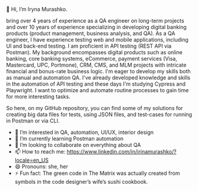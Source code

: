  👋 Hi, I’m Iryna Murashko.
 
 bring over 4 years of experience as a QA engineer on long-term projects and over 10 years of experience specializing in developing digital banking products (product management, business analysis, and QA). As a QA engineer, I have experience testing web and mobile applications, including UI and back-end testing. I am proficient in API testing  (REST API via Postman). My background encompasses digital products such as online banking, core banking systems, eCommerce, payment services (Visa, Mastercard, UPC, Portmone), CRM, CMS, and MLM projects with intricate financial and bonus-rate business logic. 
I'm eager to develop my skills both as manual and automation QA. 
I've already developed knowledge and skills in the automation of API testing and these days I'm studying Cypress and Playwright.
I want to optimize and automate routine processes to gain time for more interesting tasks.

So here, on my GitHub repository, you can find some of my solutions for creating big data files for tests, using JSON files, and test-cases for running in Postman or via CLI.

- 👀 I’m interested in QA, automation, UI/UX, interior design
- 🌱 I’m currently learning Postman automation
- 💞️ I’m looking to collaborate on everything about QA
- 📫 How to reach me: https://www.linkedin.com/in/irinamurashko/?locale=en_US
- 😄 Pronouns: she, her
- ⚡ Fun fact: The green code in The Matrix was actually created from symbols in the code designer’s wife’s sushi cookbook.

<!---
Milka44/Milka44 is a ✨ special ✨ repository because its `README.md` (this file) appears on your GitHub profile.
You can click the Preview link to take a look at your changes.
--->
